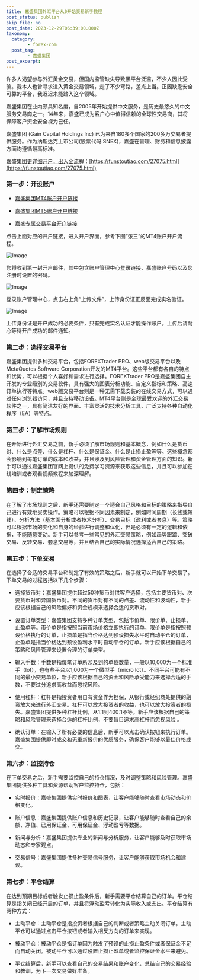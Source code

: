 ```yaml
---
title: 嘉盛集团外汇平台从0开始交易新手教程
post_status: publish
skip_file: no
post_date: 2023-12-29T06:39:00.000Z
taxonomy:
  category:
        - forex-com
  post_tag:
        - 嘉盛集团
post_excerpt: 
---
```

许多人渴望参与外汇黄金交易，但国内监管缺失导致黑平台泛滥，不少人因此受骗。我本人也曾寻求进入黄金交易领域，走了不少弯路，差点上当。正因缺乏安全可靠的平台，我迟迟未能踏入这个领域。

嘉盛集团在业内颇具知名度，自2005年开始提供中文服务，是历史最悠久的中文服务交易商之一。14年来，嘉盛已成为客户心中值得信赖的全球性交易商，其将保障客户资金安全视为己任。

嘉盛集团 (Gain Capital Holdings Inc) 已为来自180多个国家的200多万交易者提供服务。作为纳斯达克上市公司(股票代码:SNEX)，嘉盛在管理、财务和信息披露方面均遵循最高标准。

[嘉盛集团更详细开户，出入金流程](https://funstoutiao.com/27075.html)：[https://funstoutiao.com/27075.html](https://funstoutiao.com/27075.html)

### 第一步：开设账户

* [嘉盛集团MT4账户开户链接](https://s.ssgg.net/jsmt4)

* [嘉盛集团MT5账户开户链接](https://s.ssgg.net/jsmt5)

* [嘉盛专属交易平台开户链接](https://s.ssgg.net/js)

点击上面对应的开户链接，进入开户界面，参考下图“张三”的MT4账户开户流程。

![Image](https://prod-files-secure.s3.us-west-2.amazonaws.com/39ed1227-6d7d-4570-be36-9ccd4a2c4241/7a167aea-686b-400d-af59-4e18eb607a40/640.png?X-Amz-Algorithm=AWS4-HMAC-SHA256&X-Amz-Content-Sha256=UNSIGNED-PAYLOAD&X-Amz-Credential=ASIAZI2LB466Q6KUWDFN%2F20250303%2Fus-west-2%2Fs3%2Faws4_request&X-Amz-Date=20250303T221310Z&X-Amz-Expires=3600&X-Amz-Security-Token=IQoJb3JpZ2luX2VjEKX%2F%2F%2F%2F%2F%2F%2F%2F%2F%2FwEaCXVzLXdlc3QtMiJGMEQCIBkj0iYdKkmvk5TMacF%2BK6ZNoTdSVQZ%2Br9XC5Oy7%2B3X5AiAScgQIqwMBd9cKIaUWLyeJ1AppxEZkxgcGtBHhJORTkyqIBAje%2F%2F%2F%2F%2F%2F%2F%2F%2F%2F8BEAAaDDYzNzQyMzE4MzgwNSIM7723stdziKoJYARYKtwDyjK3JP4YHRNz%2BTXFAJq5wE2aEXPUgIwLznuLqFyVFXxFCC%2Ffxyigyz1M5hSo662TRCgdN2kPzQi4miCd358vaPEA1Q4KXhEdL12FsDszJYNyMUbJ6bIdWxrQKcmaItqXZ92rwQsK0GY64klPvbcdkFCtVv7nbWW65Kvss%2BLqHaw0ISg91cJiZfWomexhAgREpgyqKhu6qud6wM%2BNVpOAvafwqOYCATGjhJHwmU47PPTXoAGH8ZTds6YF2OEDvkT8vKU6ihQaSnbdRng%2BJmx9sh4COCuRfOAJNyg3uPOcY3B9UOWTrmOSGZGt45DeED6pedYV0RyjS7X3CkwPLcB8rD8jiPr6zysg%2BkZf%2FqgntI%2Fh4WB0yrm2qWsK6jxe%2BWdLATR%2Fil7IiSQmN4M8SNDTrJKs%2Fg54sf8DSUGeOzYaH%2BWCMfbpddqxAmfeVUiCUnUd0K7sOQ1j4jaQfPhQ%2BCchR%2BoAk6%2BytSsISQxRKs0TRN6Zv9wwnTG%2BQpsqW9SPYfATIfo5vRuNqilEpxLTs4u44izZeIQcplevq81258WastELHAPwO9AGL8U332XoqbkXGDBxjCYpvpiRv488MGv9XcKxiTXQ8ZVK4%2Fe9NyADpU8eUT97w5wNxiGqqocw8reYvgY6pgFEhP10%2BHCgQU517oIfDDYtknG6SWlfNU1QcfWfzoLBbZ0EeTpmBZFRi5bMn0tSQfJkPxXXJsofS3F4f92V6EMi6ly1hWTHtcEPdSrEZwLCqvIFU1MYL92IirQV3oIwOM7PgCEumWZL%2BkEbKDEUyzmLyVwUTagVw7QQOZswaX0Kn%2FFyn2rQz4ycz68bsEIaS4Xj2KRdy%2BXOh0dTDFx5QwK%2B%2BtMw6%2FxX&X-Amz-Signature=f4e0726d4b162a04a4335904cc950e50af17f2e47956f6ffd41fb41de65563a0&X-Amz-SignedHeaders=host&x-id=GetObject)

您将收到第一封开户邮件，其中包含账户管理中心登录链接、嘉盛账户号码以及您注册时设置的密码。

![Image](https://prod-files-secure.s3.us-west-2.amazonaws.com/39ed1227-6d7d-4570-be36-9ccd4a2c4241/eaa1c6b3-2877-4284-a0e1-530e222c27fb/image.png?X-Amz-Algorithm=AWS4-HMAC-SHA256&X-Amz-Content-Sha256=UNSIGNED-PAYLOAD&X-Amz-Credential=ASIAZI2LB466Q6KUWDFN%2F20250303%2Fus-west-2%2Fs3%2Faws4_request&X-Amz-Date=20250303T221310Z&X-Amz-Expires=3600&X-Amz-Security-Token=IQoJb3JpZ2luX2VjEKX%2F%2F%2F%2F%2F%2F%2F%2F%2F%2FwEaCXVzLXdlc3QtMiJGMEQCIBkj0iYdKkmvk5TMacF%2BK6ZNoTdSVQZ%2Br9XC5Oy7%2B3X5AiAScgQIqwMBd9cKIaUWLyeJ1AppxEZkxgcGtBHhJORTkyqIBAje%2F%2F%2F%2F%2F%2F%2F%2F%2F%2F8BEAAaDDYzNzQyMzE4MzgwNSIM7723stdziKoJYARYKtwDyjK3JP4YHRNz%2BTXFAJq5wE2aEXPUgIwLznuLqFyVFXxFCC%2Ffxyigyz1M5hSo662TRCgdN2kPzQi4miCd358vaPEA1Q4KXhEdL12FsDszJYNyMUbJ6bIdWxrQKcmaItqXZ92rwQsK0GY64klPvbcdkFCtVv7nbWW65Kvss%2BLqHaw0ISg91cJiZfWomexhAgREpgyqKhu6qud6wM%2BNVpOAvafwqOYCATGjhJHwmU47PPTXoAGH8ZTds6YF2OEDvkT8vKU6ihQaSnbdRng%2BJmx9sh4COCuRfOAJNyg3uPOcY3B9UOWTrmOSGZGt45DeED6pedYV0RyjS7X3CkwPLcB8rD8jiPr6zysg%2BkZf%2FqgntI%2Fh4WB0yrm2qWsK6jxe%2BWdLATR%2Fil7IiSQmN4M8SNDTrJKs%2Fg54sf8DSUGeOzYaH%2BWCMfbpddqxAmfeVUiCUnUd0K7sOQ1j4jaQfPhQ%2BCchR%2BoAk6%2BytSsISQxRKs0TRN6Zv9wwnTG%2BQpsqW9SPYfATIfo5vRuNqilEpxLTs4u44izZeIQcplevq81258WastELHAPwO9AGL8U332XoqbkXGDBxjCYpvpiRv488MGv9XcKxiTXQ8ZVK4%2Fe9NyADpU8eUT97w5wNxiGqqocw8reYvgY6pgFEhP10%2BHCgQU517oIfDDYtknG6SWlfNU1QcfWfzoLBbZ0EeTpmBZFRi5bMn0tSQfJkPxXXJsofS3F4f92V6EMi6ly1hWTHtcEPdSrEZwLCqvIFU1MYL92IirQV3oIwOM7PgCEumWZL%2BkEbKDEUyzmLyVwUTagVw7QQOZswaX0Kn%2FFyn2rQz4ycz68bsEIaS4Xj2KRdy%2BXOh0dTDFx5QwK%2B%2BtMw6%2FxX&X-Amz-Signature=c116d3e1a043cee592cfd313ce5f02514b73059a738028918f9db38a675a6e93&X-Amz-SignedHeaders=host&x-id=GetObject)

登录账户管理中心，点击右上角“上传文件”，上传身份证正反面完成实名验证。

![Image](https://prod-files-secure.s3.us-west-2.amazonaws.com/39ed1227-6d7d-4570-be36-9ccd4a2c4241/54090639-09fc-46b4-a135-e0289f707147/image.png?X-Amz-Algorithm=AWS4-HMAC-SHA256&X-Amz-Content-Sha256=UNSIGNED-PAYLOAD&X-Amz-Credential=ASIAZI2LB466Q6KUWDFN%2F20250303%2Fus-west-2%2Fs3%2Faws4_request&X-Amz-Date=20250303T221310Z&X-Amz-Expires=3600&X-Amz-Security-Token=IQoJb3JpZ2luX2VjEKX%2F%2F%2F%2F%2F%2F%2F%2F%2F%2FwEaCXVzLXdlc3QtMiJGMEQCIBkj0iYdKkmvk5TMacF%2BK6ZNoTdSVQZ%2Br9XC5Oy7%2B3X5AiAScgQIqwMBd9cKIaUWLyeJ1AppxEZkxgcGtBHhJORTkyqIBAje%2F%2F%2F%2F%2F%2F%2F%2F%2F%2F8BEAAaDDYzNzQyMzE4MzgwNSIM7723stdziKoJYARYKtwDyjK3JP4YHRNz%2BTXFAJq5wE2aEXPUgIwLznuLqFyVFXxFCC%2Ffxyigyz1M5hSo662TRCgdN2kPzQi4miCd358vaPEA1Q4KXhEdL12FsDszJYNyMUbJ6bIdWxrQKcmaItqXZ92rwQsK0GY64klPvbcdkFCtVv7nbWW65Kvss%2BLqHaw0ISg91cJiZfWomexhAgREpgyqKhu6qud6wM%2BNVpOAvafwqOYCATGjhJHwmU47PPTXoAGH8ZTds6YF2OEDvkT8vKU6ihQaSnbdRng%2BJmx9sh4COCuRfOAJNyg3uPOcY3B9UOWTrmOSGZGt45DeED6pedYV0RyjS7X3CkwPLcB8rD8jiPr6zysg%2BkZf%2FqgntI%2Fh4WB0yrm2qWsK6jxe%2BWdLATR%2Fil7IiSQmN4M8SNDTrJKs%2Fg54sf8DSUGeOzYaH%2BWCMfbpddqxAmfeVUiCUnUd0K7sOQ1j4jaQfPhQ%2BCchR%2BoAk6%2BytSsISQxRKs0TRN6Zv9wwnTG%2BQpsqW9SPYfATIfo5vRuNqilEpxLTs4u44izZeIQcplevq81258WastELHAPwO9AGL8U332XoqbkXGDBxjCYpvpiRv488MGv9XcKxiTXQ8ZVK4%2Fe9NyADpU8eUT97w5wNxiGqqocw8reYvgY6pgFEhP10%2BHCgQU517oIfDDYtknG6SWlfNU1QcfWfzoLBbZ0EeTpmBZFRi5bMn0tSQfJkPxXXJsofS3F4f92V6EMi6ly1hWTHtcEPdSrEZwLCqvIFU1MYL92IirQV3oIwOM7PgCEumWZL%2BkEbKDEUyzmLyVwUTagVw7QQOZswaX0Kn%2FFyn2rQz4ycz68bsEIaS4Xj2KRdy%2BXOh0dTDFx5QwK%2B%2BtMw6%2FxX&X-Amz-Signature=0922f9eda4299d474f594f1565a5ac5582fd4bf374833fbee453b06632ac4429&X-Amz-SignedHeaders=host&x-id=GetObject)

上传身份证是开户成功的必要条件，只有完成实名认证才能操作账户。上传后请耐心等待开户成功的邮件通知。

### 第二步：选择交易平台

嘉盛集团提供多种交易平台，包括FOREXTrader PRO、web版交易平台以及MetaQuotes Software Corporation开发的MT4平台。这些平台都有各自的特点和优势，可以根据个人喜好和需求进行选择。FOREXTrader PRO是嘉盛集团自主开发的专业级别的交易软件，具有强大的图表分析功能、自定义指标和策略、高速订单执行等特点。web版交易平台则是一种无需下载安装的在线交易方式，可以通过任何浏览器访问，并且支持移动设备。MT4平台则是全球最受欢迎的外汇交易软件之一，具有简洁友好的界面、丰富灵活的技术分析工具、广泛支持各种自动化程序（EA）等特点。

### 第三步：了解市场规则

在开始进行外汇交易之前，新手必须了解市场规则和基本概念，例如什么是货币对、什么是点差、什么是杠杆、什么是保证金、什么是止损止盈等等。这些概念都会影响到每笔订单的成本和收益，并且涉及到风险管理和资金管理方面的知识。新手可以通过嘉盛集团官网上提供的免费学习资源来获取这些信息，并且可以参加在线培训或者观看视频教程来加深理解。

### 第四步：制定策略

在了解了市场规则之后，新手还需要制定一个适合自己风格和目标的策略来指导自己进行有效地买卖操作。策略可以根据不同因素来制定，例如时间周期（长线或短线）、分析方法（基本面分析或者技术分析）、交易目标（盈利或者套息）等。策略可以根据市场的变化和自身的经验进行调整和优化，但是必须有一定的逻辑和依据，不能随意变动。新手可以参考一些常见的外汇交易策略，例如趋势跟踪、突破交易、反转交易、套息交易等，并且结合自己的实际情况选择适合自己的策略。

### 第五步：下单交易

在选择了合适的交易平台和制定了有效的策略之后，新手就可以开始下单交易了。下单交易的过程包括以下几个步骤：

* 选择货币对：嘉盛集团提供超过50种货币对供客户选择，包括主要货币对、次要货币对和异国货币对。不同的货币对有不同的点差、流动性和波动性，新手应该根据自己的风险偏好和资金规模来选择合适的货币对。

* 设置订单类型：嘉盛集团支持多种订单类型，包括市价单、限价单、止损单、止盈单等。市价单是指按照当前市场价格立即执行的订单，限价单是指按照预设价格执行的订单，止损单是指当价格达到预设损失水平时自动平仓的订单，止盈单是指当价格达到预设盈利水平时自动平仓的订单。新手应该根据自己的策略和风险管理来设置合理的订单类型。

* 输入手数：手数是指每笔订单所涉及到的单位数量，一般以10,000为一个标准手（lot），也有些平台以1,000为一个微型手（micro lot）。不同平台可能有不同的最小交易单位，新手应该根据自己的资金和风险承受能力来选择合适的手数，不要过分追求高收益而忽视风险。

* 使用杠杆：杠杆是指投资者用自有资金作为担保，从银行或经纪商处提供的融资放大来进行外汇交易。杠杆可以放大投资者的收益，也可以放大投资者的损失。嘉盛集团提供多种杠杆比例，从1:1到400:1不等。新手应该根据自己的策略和风险管理来选择合适的杠杆比例，不要盲目追求高杠杆而忽视风险 。

* 确认订单：在输入了所有必要的信息后，新手可以点击确认按钮来执行订单。嘉盛集团提供即时成交和无重新报价的优质服务，确保客户能够以最佳价格成交。

### 第六步：监控持仓

在下单交易之后，新手需要监控自己的持仓情况，及时调整策略和风险管理。嘉盛集团提供多种工具和资源帮助客户监控持仓，包括：

* 实时报价：嘉盛集团提供实时报价和图表，让客户能够随时查看市场动态和价格变化。

* 账户信息：嘉盛集团提供账户信息和历史记录，让客户能够随时查看自己的余额、净值、已用保证金、可用保证金、浮动盈亏等数据。

* 新闻与分析：嘉盛集团提供专业的新闻与分析服务，让客户能够及时获取市场动态和专家观点。

* 交易信号：嘉盛集团提供多种交易信号服务，让客户能够获取市场机会和建议。

### 第七步：平仓结算

在达到预期目标或者触发止损止盈条件后，新手需要平仓结算自己的订单。平仓结算是指关闭已经开启的订单，并且将浮动盈亏转化为实际收入或支出。平仓结算有两种方式：

* 主动平仓：主动平仓是指投资者根据自己的判断或者策略主动关闭订单。主动平仓可以通过点击平仓按钮或者输入相反方向的订单来实现。

* 被动平仓：被动平仓是指订单因为触发了预设的止损止盈条件或者保证金不足而自动关闭。被动平仓可以通过设置止损止盈单或者监控保证金水平来避免。

* 平仓结算后，新手可以查看自己的交易结果和账户变化，总结自己的交易经验和教训，为下一次交易做好准备。